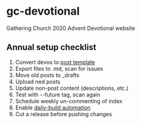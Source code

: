 # gc-devotional
Gathering Church 2020 Advent Devotional website

## Annual setup checklist

1. Convert devos to [post template](https://docs.google.com/document/d/1SH8h3HhdZk2kK2HhBFPvhEAHN8BkvuRb_wJ5dILeEq8/edit?usp=share_link)
1. Export files to .md, scan for issues
1. Move old posts to _drafts
1. Upload ned posts
1. Update non-post content (descriptions, etc.)
1. Test with --future tag, scan again
1. Schedule weekly un-commenting of index
1. Enable [daily-build automation](https://github.com/brandorn/gc-advent/actions/workflows/daily-build.yml)
1. Cut a release before pushing changes
